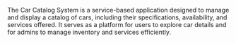 The Car Catalog System is a service-based application designed to manage and display a catalog of cars, including their specifications, availability, and services offered. It serves as a platform for users to explore car details and for admins to manage inventory and services efficiently.
